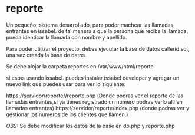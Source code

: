 # reporte
Un pequeño, sistema desarrollado, para poder machear las llamadas entrantes en issabel. de tal menera a que la persona que recibe la llamada, pueda identicar la llamada con nombre y apellido. 

Para poder utilizar el proyecto, debes ejecutar la base de datos callerid.sql, una vez creada la base de datos. 

Se debe alojar la carpeta reportes en /var/www/html/reporte

si estas usando issabel. puedes instalar issabel developer y agregar un nuevo link que puedes usar para ver lo siguiente:

https://servidor/reporte//reporte.php (Donde podras ver el reporte de las llamadas entrantes,si ya tienes registrado un numero podras verlo alli en llamadas entrantes)
https://servidor/reporte/index.php (donde podras ver y gestionar los numeros de los clientes que llamen.)


*OBS:* Se debe modificar los datos de la base en db.php y reporte.php
